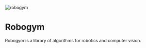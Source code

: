 ![robogym](https://github.com/ivan-alles/robogym/workflows/CI/badge.svg)

# Robogym

Robogym is a library of algorithms for robotics and computer vision.
 
     
